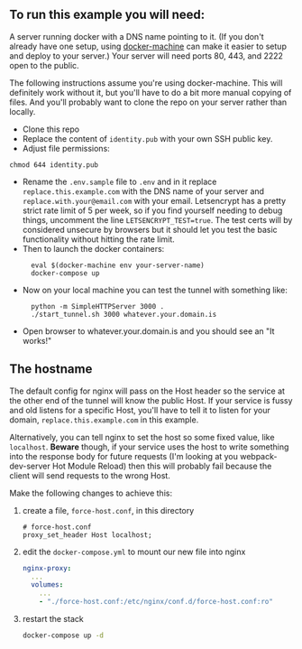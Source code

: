 ## To run this example you will need:

A server running docker with a DNS name pointing to it. (If you don't already
have one setup, using [docker-machine](
https://docs.docker.com/machine/get-started-cloud/#examples) can make it easier
to setup and deploy to your server.) Your server will need ports 80, 443, and
2222 open to the public.

The following instructions  assume you're using docker-machine. This will
definitely work without it, but you'll have to do a bit more manual copying of
files. And you'll probably want to clone the repo on your server rather than
locally.

- Clone this repo
- Replace the content of `identity.pub` with your own SSH public key.
- Adjust file permissions:
```
chmod 644 identity.pub
```
- Rename the `.env.sample` file to `.env` and in it replace `replace.this.example.com` with the DNS name of your server and `replace.with.your@email.com` with your email. Letsencrypt has a pretty strict rate limit of 5 per week, so if you find yourself needing to debug things, uncomment the line `LETSENCRYPT_TEST=true`. The test certs will by considered unsecure by browsers but it should let you test the basic functionality without hitting the rate limit.
- Then to launch the docker containers:
    ```
      eval $(docker-machine env your-server-name)
      docker-compose up
    ```
- Now on your local machine you can test the tunnel with something like:
    ```
      python -m SimpleHTTPServer 3000 .
      ./start_tunnel.sh 3000 whatever.your.domain.is
    ```
- Open browser to whatever.your.domain.is and you should see an "It works!"

## The hostname
The default config for nginx will pass on the Host header so the service at the
other end of the tunnel will know the public Host. If your service is fussy and
old listens for a specific Host, you'll have to tell it to listen for your
domain, `replace.this.example.com` in this example.

Alternatively, you can tell nginx to set the host so some fixed value, like
`localhost`. **Beware** though, if your service uses the host to write
something into the response body for future requests (I'm looking at you
webpack-dev-server Hot Module Reload) then this will probably fail because the
client will send requests to the wrong Host.

Make the following changes to achieve this:

  1. create a file, `force-host.conf`, in this directory
      ```
      # force-host.conf
      proxy_set_header Host localhost;
      ```
  1. edit the `docker-compose.yml` to mount our new file into nginx
      ```yaml
      nginx-proxy:
        ...
        volumes:
          ...
          - "./force-host.conf:/etc/nginx/conf.d/force-host.conf:ro"
      ```
  1. restart the stack
      ```bash
      docker-compose up -d
      ```
